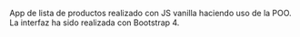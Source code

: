 App de lista de productos realizado con JS vanilla haciendo uso de la POO. La interfaz ha sido realizada con Bootstrap 4.
